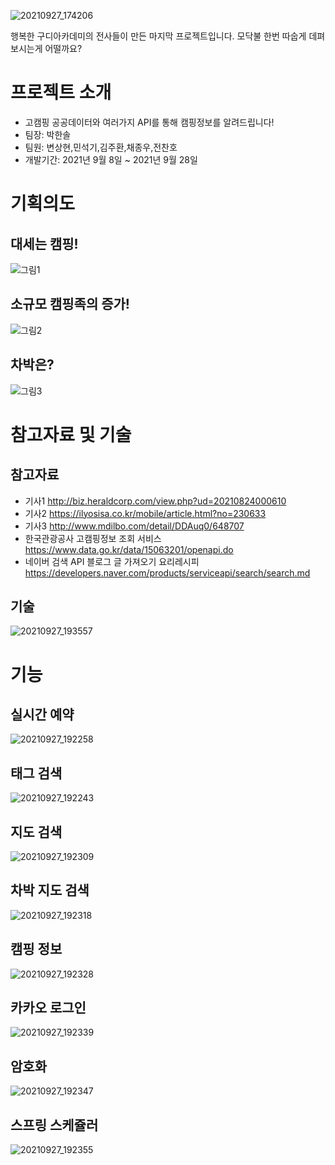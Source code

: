 ![20210927_174206](https://user-images.githubusercontent.com/76519060/134874639-324569c7-3dd6-489e-b864-cc5eea6fc2c8.png)

행복한 구디아카데미의 전사들이 만든 마지막 프로젝트입니다. 
모닥불 한번 따숩게 데펴보시는게 어떨까요?

# 프로젝트 소개
- 고캠핑 공공데이터와 여러가지 API를 통해 캠핑정보를 알려드립니다!
- 팀장: 박한솔
- 팀원: 변상현,민석기,김주환,채종우,전찬호
- 개발기간: 2021년 9월 8일 ~ 2021년 9월 28일
# 기획의도
## 대세는 캠핑!
![그림1](https://user-images.githubusercontent.com/76519060/134891992-ccf21b6c-8056-4ce6-9895-bdd74f70259f.png)
## 소규모 캠핑족의 증가!
![그림2](https://user-images.githubusercontent.com/76519060/134892032-17b09da3-dd3c-4178-a21a-73c23f7e953b.png)
## 차박은?
![그림3](https://user-images.githubusercontent.com/76519060/134892054-e5d2c7ec-533c-4e84-96d6-150a5ba2f8aa.png)
# 참고자료 및 기술
## 참고자료
- 기사1 http://biz.heraldcorp.com/view.php?ud=20210824000610
- 기사2 https://ilyosisa.co.kr/mobile/article.html?no=230633
- 기사3 http://www.mdilbo.com/detail/DDAuq0/648707
- 한국관광공사 고캠핑정보 조회 서비스 https://www.data.go.kr/data/15063201/openapi.do
- 네이버 검색 API 블로그 글 가져오기 요리레시피 https://developers.naver.com/products/serviceapi/search/search.md
## 기술
![20210927_193557](https://user-images.githubusercontent.com/76519060/134892964-49c67eef-123a-4b64-b152-f232228e03b5.png)
# 기능

## 실시간 예약
![20210927_192258](https://user-images.githubusercontent.com/76519060/134891331-0cb7faab-8c42-4228-8870-4542efda589e.png)
## 태그 검색
![20210927_192243](https://user-images.githubusercontent.com/76519060/134891383-208a24ca-a6ab-4623-ba9f-5be963778c61.png)
## 지도 검색
![20210927_192309](https://user-images.githubusercontent.com/76519060/134891425-5a6c01d5-fc8d-44ff-9e76-8570b5754146.png)
## 차박 지도 검색
![20210927_192318](https://user-images.githubusercontent.com/76519060/134891476-78265da9-2b67-4aec-a5da-905d50bcb7f1.png)
## 캠핑 정보
![20210927_192328](https://user-images.githubusercontent.com/76519060/134891501-1635f5e0-2f8d-4755-9087-03d42ea5dd39.png)
## 카카오 로그인
![20210927_192339](https://user-images.githubusercontent.com/76519060/134891536-63f4f926-62ce-496c-bee4-f8f9adfb270f.png)
## 암호화
![20210927_192347](https://user-images.githubusercontent.com/76519060/134891565-1264d0d8-1e16-4b15-93c6-c8793bf47d9c.png)
## 스프링 스케쥴러
![20210927_192355](https://user-images.githubusercontent.com/76519060/134891604-65d1d274-cdb3-4cbb-bc08-5e2b4a0d3bb3.png)
